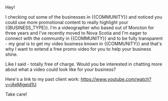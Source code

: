Hey!

I checking out some of the businesses in {{COMMUNITY}} and noticed you could use more promotional content to really highlight your {{BUSINESS_TYPE}}. I'm a videographer who based out of Moncton for three years and I've recently moved to Nova Scotia and I'm eager to connect with the community in {{COMMUNITY}} and to be fully transparent - my goal is to get my video business known in {{COMMUNITY}} and that's why I want to extend a free promo video for you to help your business shine.

Like I said - totally free of charge. Would you be interested in chatting more about what a video could look like for your business?

Here's a link to my past client work: https://www.youtube.com/watch?v=iAeMjgeid1U

Take care!